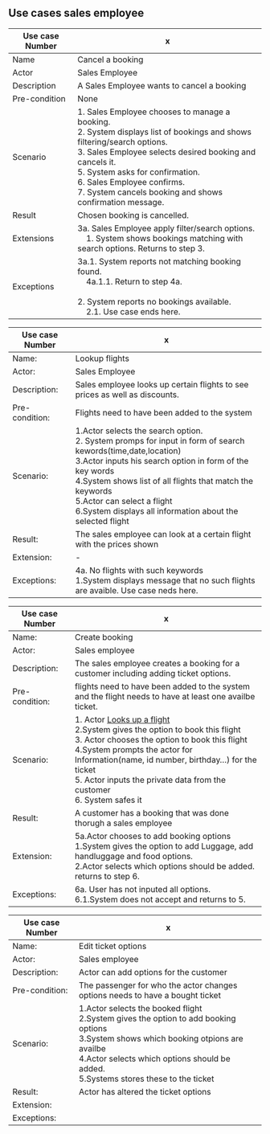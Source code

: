 ## Use cases sales employee

|Use case Number|x|
|---------------|---|
|Name           |Cancel a booking|
|Actor          |Sales Employee|
|Description    |A Sales Employee wants to cancel a booking|
|Pre-condition  |None|
|Scenario       |1. Sales Employee chooses to manage a booking.<br>2. System displays list of bookings and shows filtering/search options.<br>3. Sales Employee selects desired booking and cancels it.<br>5. System asks for confirmation.<br>6. Sales Employee confirms.<br>7. System cancels booking and shows confirmation message.|
|Result         |Chosen booking is cancelled.|
|Extensions     |3a. Sales Employee apply filter/search options.<br>&nbsp;&nbsp;&nbsp;&nbsp;1. System shows bookings matching with search options. Returns to step 3.<br>|
|Exceptions     |3a.1. System reports not matching booking found.<br> &nbsp;&nbsp;&nbsp;&nbsp;4a.1.1. Return to step 4a.<br><br>2. System reports no bookings available.<br>&nbsp;&nbsp;&nbsp;&nbsp;2.1. Use case ends here.|

|Use case Number|x|
|---|---|
|Name:|Lookup flights|
|Actor:|Sales Employee|
|Description:|Sales employee looks up certain flights to see prices as well as discounts.|
|Pre-condition:|Flights need to have been added to the system|
|Scenario:|1.Actor selects the search option.<br>2. System promps for input in form of search kewords(time,date,location)<br>3.Actor inputs his search option in form of the key words<br>4.System shows list of all flights that match the keywords<br>5.Actor can select a flight<br>6.System displays all information about the selected flight|
|Result:|The sales employee can look at a certain flight with the prices shown|
|Extension:|-|
|Exceptions:|4a. No flights with such keywords<br>1.System displays message that no such flights are avaible. Use case neds here.|
  
|Use case Number|x|
|---|---|
|Name:|Create booking|
|Actor:|Sales employee|
|Description:|The sales employee creates a booking for a customer including adding ticket options.|
|Pre-condition:|flights need to have been added to the system and the flight needs to have at least one availbe ticket.|
|Scenario:|1. Actor <ins>Looks up a flight</ins><br>2.System gives the option to book this flight<br>3. Actor chooses the option to book this flight<br>4.System prompts the actor for Information(name, id number, birthday…) for the ticket<br>5. Actor inputs the private data from the customer<br>6. System safes it|
|Result:|A customer has a booking  that was done thorugh a sales employee|
|Extension:|5a.Actor chooses to add booking options<br>1.System gives the option to add Luggage, add handluggage and food options.<br>2.Actor selects which options should be added.<br>returns to step 6.|
|Exceptions:|6a. User has not inputed all options. <br>6.1.System does not accept and returns to 5.|
  
|Use case Number|x|
|---|---|
|Name:|Edit ticket options|
|Actor:|Sales employee|
|Description:|Actor can add options for the customer|
|Pre-condition:|The passenger for who the actor changes options needs to have a bought ticket|
|Scenario:|1.Actor selects the booked flight<br>2.System gives the option to add booking options<br>3.System shows which booking otpions are availbe<br>4.Actor selects which options should be added.<br>5.Systems stores these to the ticket|
|Result:|Actor has altered the ticket options|
|Extension:||
|Exceptions:||
